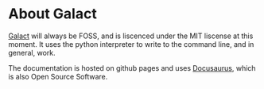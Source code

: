 # About Galact

[Galact](https://github.com/absozero/galact) will always be FOSS, and is liscenced under the MIT liscense at this moment. It uses the python interpreter to write to the command line, and in general, work.

The documentation is hosted on github pages and uses [Docusaurus](https://github.com/facebook/docusaurus), which is also Open Source Software.